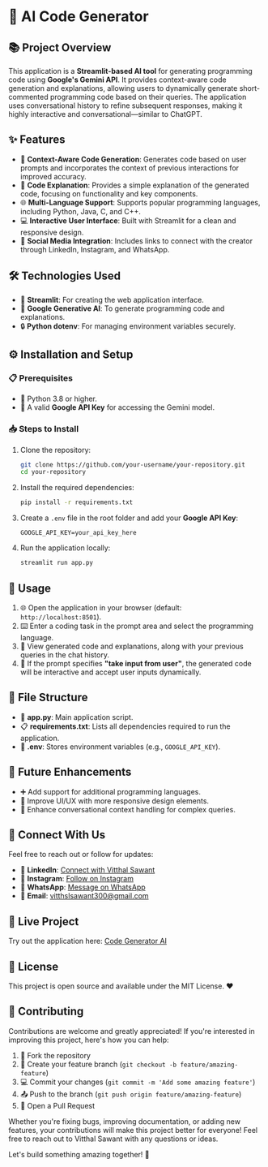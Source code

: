 # 🤖 AI Code Generator

## 📚 Project Overview
This application is a **Streamlit-based AI tool** for generating programming code using **Google's Gemini API**. It provides context-aware code generation and explanations, allowing users to dynamically generate short-commented programming code based on their queries. The application uses conversational history to refine subsequent responses, making it highly interactive and conversational—similar to ChatGPT.

## ✨ Features
* 🧠 **Context-Aware Code Generation**: Generates code based on user prompts and incorporates the context of previous interactions for improved accuracy.
* 📝 **Code Explanation**: Provides a simple explanation of the generated code, focusing on functionality and key components.
* 🌐 **Multi-Language Support**: Supports popular programming languages, including Python, Java, C, and C++.
* 💻 **Interactive User Interface**: Built with Streamlit for a clean and responsive design.
* 🔗 **Social Media Integration**: Includes links to connect with the creator through LinkedIn, Instagram, and WhatsApp.

## 🛠️ Technologies Used
* 🚀 **Streamlit**: For creating the web application interface.
* 🧩 **Google Generative AI**: To generate programming code and explanations.
* 🔒 **Python dotenv**: For managing environment variables securely.

## ⚙️ Installation and Setup

### 📋 Prerequisites
* 🐍 Python 3.8 or higher.
* 🔑 A valid **Google API Key** for accessing the Gemini model.

### 📥 Steps to Install
1. Clone the repository:
   ```bash
   git clone https://github.com/your-username/your-repository.git
   cd your-repository
   ```

2. Install the required dependencies:
   ```bash
   pip install -r requirements.txt
   ```

3. Create a `.env` file in the root folder and add your **Google API Key**:
   ```plaintext
   GOOGLE_API_KEY=your_api_key_here
   ```

4. Run the application locally:
   ```bash
   streamlit run app.py
   ```

## 📱 Usage
1. 🌐 Open the application in your browser (default: `http://localhost:8501`).
2. ⌨️ Enter a coding task in the prompt area and select the programming language.
3. 👀 View generated code and explanations, along with your previous queries in the chat history.
4. 🔄 If the prompt specifies **"take input from user"**, the generated code will be interactive and accept user inputs dynamically.

## 📂 File Structure
* 📄 **app.py**: Main application script.
* 📋 **requirements.txt**: Lists all dependencies required to run the application.
* 🔐 **.env**: Stores environment variables (e.g., `GOOGLE_API_KEY`).

## 🚀 Future Enhancements
* ➕ Add support for additional programming languages.
* 🎨 Improve UI/UX with more responsive design elements.
* 💬 Enhance conversational context handling for complex queries.

## 🌟 Connect With Us
Feel free to reach out or follow for updates:
* 👔 **LinkedIn**: [Connect with Vitthal Sawant](https://www.linkedin.com/in/vitthal-sawant-maharastra01/)
* 📸 **Instagram**: [Follow on Instagram](https://www.instagram.com/vitthal_sawant__/)
* 📱 **WhatsApp**: [Message on WhatsApp](https://wa.me/+918308075485)
* 📧 **Email**: vitthslsawant300@gmail.com

## 🔗 Live Project
Try out the application here: [Code Generator AI](https://codegeneratorai.streamlit.app/)

## 📄 License
This project is open source and available under the MIT License. ❤️

## 👥 Contributing
Contributions are welcome and greatly appreciated! If you're interested in improving this project, here's how you can help:

1. 🍴 Fork the repository
2. 🔧 Create your feature branch (`git checkout -b feature/amazing-feature`)
3. 💻 Commit your changes (`git commit -m 'Add some amazing feature'`)
4. 📤 Push to the branch (`git push origin feature/amazing-feature`)
5. 🔁 Open a Pull Request

Whether you're fixing bugs, improving documentation, or adding new features, your contributions will make this project better for everyone! Feel free to reach out to Vitthal Sawant with any questions or ideas.

Let's build something amazing together! 🚀

